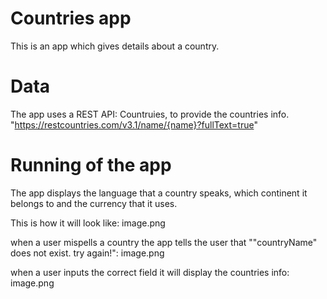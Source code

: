 # Countries app
This is an app which gives details about a country.

# Data
The app uses a REST API: Countruies, to provide the countries info.
"https://restcountries.com/v3.1/name/{name}?fullText=true" 

# Running of the app
The app displays the language that  a country speaks, which continent it belongs to and the currency that it uses.

This is how it will look like:
image.png

when a user mispells a country the app tells the user that ""countryName" does not exist. try again!":
image.png

when a user inputs the correct field it will display the countries info:
image.png